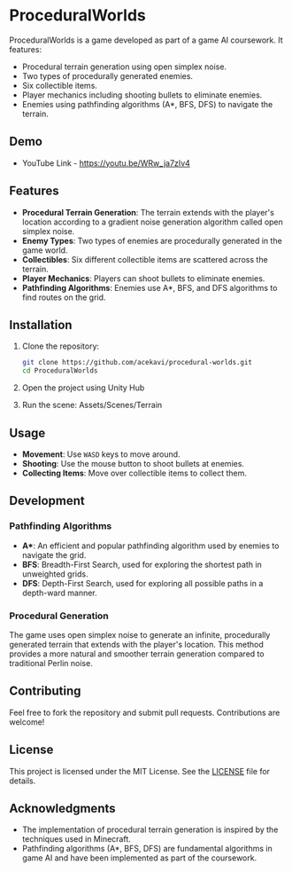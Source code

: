 # ProceduralWorlds

ProceduralWorlds is a game developed as part of a game AI coursework. It features:

- Procedural terrain generation using open simplex noise.
- Two types of procedurally generated enemies.
- Six collectible items.
- Player mechanics including shooting bullets to eliminate enemies.
- Enemies using pathfinding algorithms (A\*, BFS, DFS) to navigate the terrain.

## Demo

- YouTube Link - https://youtu.be/WRw_ja7zIv4

## Features

- **Procedural Terrain Generation**: The terrain extends with the player's location according to a gradient noise generation algorithm called open simplex noise.
- **Enemy Types**: Two types of enemies are procedurally generated in the game world.
- **Collectibles**: Six different collectible items are scattered across the terrain.
- **Player Mechanics**: Players can shoot bullets to eliminate enemies.
- **Pathfinding Algorithms**: Enemies use A\*, BFS, and DFS algorithms to find routes on the grid.

## Installation

1. Clone the repository:

   ```bash
   git clone https://github.com/acekavi/procedural-worlds.git
   cd ProceduralWorlds
   ```

2. Open the project using Unity Hub

3. Run the scene: Assets/Scenes/Terrain

## Usage

- **Movement**: Use `WASD` keys to move around.
- **Shooting**: Use the mouse button to shoot bullets at enemies.
- **Collecting Items**: Move over collectible items to collect them.

## Development

### Pathfinding Algorithms

- **A\***: An efficient and popular pathfinding algorithm used by enemies to navigate the grid.
- **BFS**: Breadth-First Search, used for exploring the shortest path in unweighted grids.
- **DFS**: Depth-First Search, used for exploring all possible paths in a depth-ward manner.

### Procedural Generation

The game uses open simplex noise to generate an infinite, procedurally generated terrain that extends with the player's location. This method provides a more natural and smoother terrain generation compared to traditional Perlin noise.

## Contributing

Feel free to fork the repository and submit pull requests. Contributions are welcome!

## License

This project is licensed under the MIT License. See the [LICENSE](LICENSE) file for details.

## Acknowledgments

- The implementation of procedural terrain generation is inspired by the techniques used in Minecraft.
- Pathfinding algorithms (A\*, BFS, DFS) are fundamental algorithms in game AI and have been implemented as part of the coursework.
